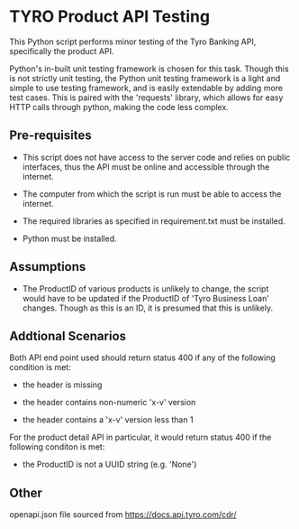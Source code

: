 # TYRO Product API Testing

This Python script performs minor testing of the Tyro Banking API, specifically the product API. 

Python's in-built unit testing framework is chosen for this task. Though this is not strictly unit testing, the Python unit testing framework is a light and simple to use testing framework, and is easily extendable by adding more test cases. This is paired with the 'requests' library, which allows for easy HTTP calls through python, making the code less complex.
## Pre-requisites

* This script does not have access to the server code and relies on public interfaces, thus the API must be online and accessible through the internet.

* The computer from which the script is run must be able to access the internet.

* The required libraries as specified in requirement.txt must be installed.

* Python must be installed.

## Assumptions

* The ProductID of various products is unlikely to change, the script would have to be updated if the ProductID of 'Tyro Business Loan' changes. Though as this is an ID, it is presumed that this is unlikely.

## Addtional Scenarios

Both API end point used should return status 400 if any of the following condition is met:

* the header is missing

* the header contains non-numeric 'x-v' version

* the header contains a 'x-v' version less than 1

For the product detail API in particular, it would return status 400 if the following conditon is met:

* the ProductID is not a UUID string (e.g. 'None')

## Other

openapi.json file sourced from https://docs.api.tyro.com/cdr/